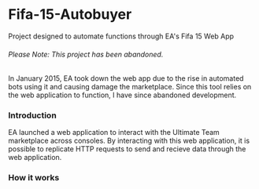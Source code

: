 # Fifa-15-Autobuyer
Project designed to automate functions through EA's Fifa 15 Web App

###### Please Note: This project has been abandoned.
In January 2015, EA took down the web app due to the rise in automated bots using it and causing damage the marketplace. Since this tool relies on the web application to function, I have since abandoned development.


### Introduction
EA launched a web application to interact with the Ultimate Team marketplace across consoles. By interacting with this web application, it is possible to replicate HTTP requests to send and recieve data through the web application.

### How it works
